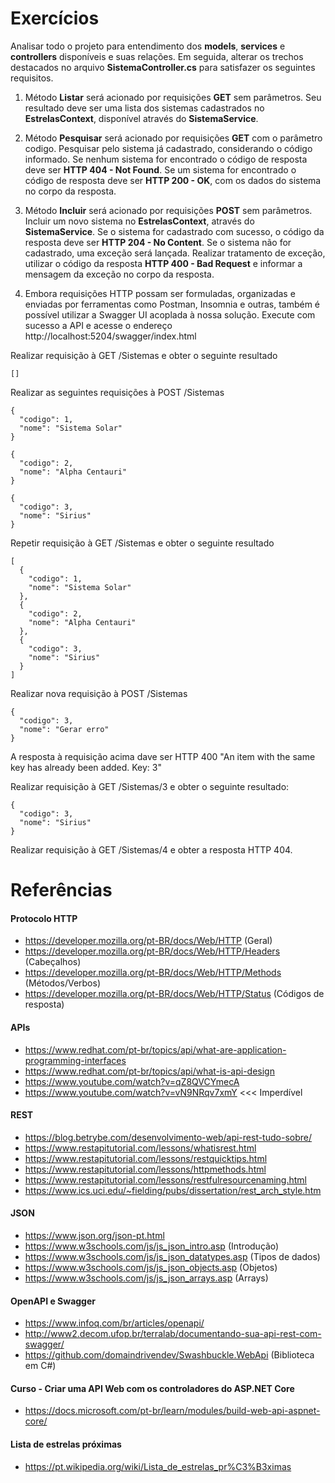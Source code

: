 # Exercícios

Analisar todo o projeto para entendimento dos **models**, **services** e **controllers** disponíveis e suas relações. Em seguida, alterar os trechos destacados no arquivo **SistemaController.cs** para satisfazer os seguintes requisitos.

1) Método **Listar** será acionado por requisições **GET** sem parâmetros.
Seu resultado deve ser uma lista dos sistemas cadastrados no **EstrelasContext**, disponível através do **SistemaService**.

2) Método **Pesquisar** será acionado por requisições **GET** com o parâmetro codigo.
Pesquisar pelo sistema já cadastrado, considerando o código informado.
Se nenhum sistema for encontrado o código de resposta deve ser **HTTP 404 - Not Found**.
Se um sistema for encontrado o código de resposta deve ser **HTTP 200 - OK**, com os dados do sistema no corpo da resposta.

3) Método **Incluir** será acionado por requisições **POST** sem parâmetros.
Incluir um novo sistema no **EstrelasContext**, através do **SistemaService**.
Se o sistema for cadastrado com sucesso, o código da resposta deve ser **HTTP 204 - No Content**.
Se o sistema não for cadastrado, uma exceção será lançada. Realizar tratamento de exceção, utilizar o código da resposta **HTTP 400 - Bad Request** e informar a mensagem da exceção no corpo da resposta.

4) Embora requisições HTTP possam ser formuladas, organizadas e enviadas por ferramentas como Postman, Insomnia e outras, também é possível utilizar a Swagger UI acoplada à nossa solução.
Execute com sucesso a API e acesse o endereço http://localhost:5204/swagger/index.html 

Realizar requisição à GET /Sistemas e obter o seguinte resultado

```
[]
```

Realizar as seguintes requisições à POST /Sistemas

```
{
  "codigo": 1,
  "nome": "Sistema Solar"
}
```

```
{
  "codigo": 2,
  "nome": "Alpha Centauri"
}
```

```
{
  "codigo": 3,
  "nome": "Sirius"
}
```

Repetir requisição à GET /Sistemas e obter o seguinte resultado

```
[
  {
    "codigo": 1,
    "nome": "Sistema Solar"
  },
  {
    "codigo": 2,
    "nome": "Alpha Centauri"
  },
  {
    "codigo": 3,
    "nome": "Sirius"
  }
]
```

Realizar nova requisição à POST /Sistemas

```
{
  "codigo": 3,
  "nome": "Gerar erro"
}
```

A resposta à requisição acima dave ser HTTP 400 "An item with the same key has already been added. Key: 3"

Realizar requisição à GET /Sistemas/3 e obter o seguinte resultado:

```
{
  "codigo": 3,
  "nome": "Sirius"
}
```

Realizar requisição à GET /Sistemas/4 e obter a resposta HTTP 404.

# Referências

#### Protocolo HTTP
- https://developer.mozilla.org/pt-BR/docs/Web/HTTP (Geral)
- https://developer.mozilla.org/pt-BR/docs/Web/HTTP/Headers (Cabeçalhos)
- https://developer.mozilla.org/pt-BR/docs/Web/HTTP/Methods (Métodos/Verbos)
- https://developer.mozilla.org/pt-BR/docs/Web/HTTP/Status (Códigos de resposta)

#### APIs
- https://www.redhat.com/pt-br/topics/api/what-are-application-programming-interfaces
- https://www.redhat.com/pt-br/topics/api/what-is-api-design
- https://www.youtube.com/watch?v=qZ8QVCYmecA
- https://www.youtube.com/watch?v=vN9NRqv7xmY <<< Imperdível

#### REST
- https://blog.betrybe.com/desenvolvimento-web/api-rest-tudo-sobre/
- https://www.restapitutorial.com/lessons/whatisrest.html
- https://www.restapitutorial.com/lessons/restquicktips.html
- https://www.restapitutorial.com/lessons/httpmethods.html
- https://www.restapitutorial.com/lessons/restfulresourcenaming.html
- https://www.ics.uci.edu/~fielding/pubs/dissertation/rest_arch_style.htm

#### JSON
- https://www.json.org/json-pt.html
- https://www.w3schools.com/js/js_json_intro.asp (Introdução)
- https://www.w3schools.com/js/js_json_datatypes.asp (Tipos de dados)
- https://www.w3schools.com/js/js_json_objects.asp (Objetos)
- https://www.w3schools.com/js/js_json_arrays.asp (Arrays)

#### OpenAPI e Swagger
- https://www.infoq.com/br/articles/openapi/
- http://www2.decom.ufop.br/terralab/documentando-sua-api-rest-com-swagger/
- https://github.com/domaindrivendev/Swashbuckle.WebApi (Biblioteca em C#)

#### Curso - Criar uma API Web com os controladores do ASP.NET Core
- https://docs.microsoft.com/pt-br/learn/modules/build-web-api-aspnet-core/

#### Lista de estrelas próximas
- https://pt.wikipedia.org/wiki/Lista_de_estrelas_pr%C3%B3ximas